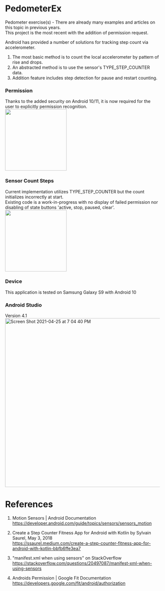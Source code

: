 # PedometerEx
Pedometer exercise(s) - There are already many examples and articles on this topic in previous years. \
This project is the most recent with the addition of permission request.

Android has provided a number of solutions for tracking step count via accelerometer.
1. The most basic method is to count the local accelerometer by pattern of rise and drops.
2. An abstracted method is to use the sensor's TYPE_STEP_COUNTER data.
3. Addition feature includes step detection for pause and restart counting.

### Permission
Thanks to the added security on Android 10/11, it is now required for the user to explicitly permission recognition. \
<img width="200" src="https://user-images.githubusercontent.com/1282659/116013991-9b3ef900-a5f8-11eb-8fa3-013df1457a58.jpg">

### Sensor Count Steps
Current implementation utilizes TYPE_STEP_COUNTER but the count initializes incorrectly at start. \
Existing code is a work-in-progress with no display of failed permission nor disabling of state buttons 'active, stop, paused, clear'. \
<img width="200" src="https://user-images.githubusercontent.com/1282659/116013992-9c702600-a5f8-11eb-8874-d5c97723b3c6.jpg">

### Device
This application is tested on Samsung Galaxy S9 with Android 10

### Android Studio
Version 4.1 \
<img width="549" alt="Screen Shot 2021-04-25 at 7 04 40 PM" src="https://user-images.githubusercontent.com/1282659/116014090-1e604f00-a5f9-11eb-9de7-c58d9a7b3cfb.png">

# References

1. Motion Sensors | Android Documentation \
https://developer.android.com/guide/topics/sensors/sensors_motion

2. Create a Step Counter Fitness App for Android with Kotlin by Sylvain Saurel, May 3, 2018 \
https://ssaurel.medium.com/create-a-step-counter-fitness-app-for-android-with-kotlin-bbfb6ffe3ea7

3. "manifest.xml when using sensors" on StackOverflow \
https://stackoverflow.com/questions/20497087/manifest-xml-when-using-sensors

4. Androids Permission | Google Fit Documentation \
https://developers.google.com/fit/android/authorization


